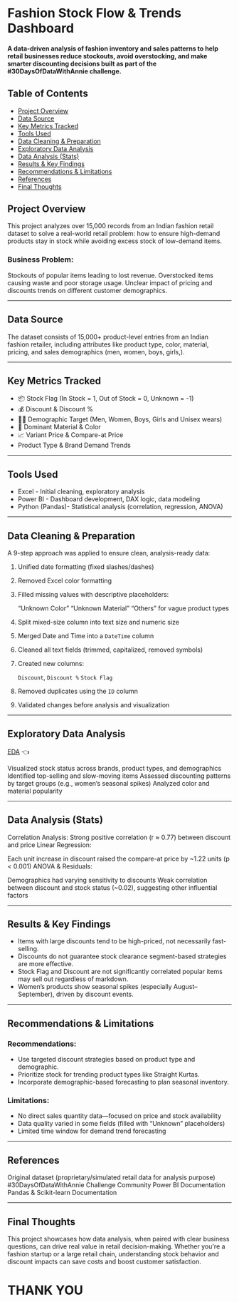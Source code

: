 #  Fashion Stock Flow & Trends Dashboard

  #### A data-driven analysis of fashion inventory and sales patterns to help retail businesses reduce stockouts, avoid overstocking, and make smarter discounting decisions  built as part of the #30DaysOfDataWithAnnie challenge.

## Table of Contents
- [Project Overview](#project-overview)
- [Data Source](#data-source)
- [Key Metrics Tracked](#key-metrics-tracked)
- [Tools Used](#tools-used)
- [Data Cleaning & Preparation](#data-cleaning--preparation)
- [Exploratory Data Analysis](#exploratory-data-analysis)
- [Data Analysis (Stats)](#data-analysis-stats)
- [Results & Key Findings](#results--key-findings)
- [Recommendations & Limitations](#recommendations--limitations)
- [References](#references)
- [Final Thoughts](#final-thoughts)


##   Project Overview

This project analyzes over 15,000 records from an Indian fashion retail dataset to solve a real-world retail problem: how to ensure high-demand products stay in stock while avoiding excess stock of low-demand items.

### Business Problem:

 Stockouts of popular items leading to lost revenue.
 Overstocked items causing waste and poor storage usage.
 Unclear impact of pricing and discounts trends on different customer demographics.

---

## Data Source

The dataset consists of 15,000+ product-level entries from an Indian fashion retailer, including attributes like product type, color, material, pricing, and sales demographics (men, women, boys, girls,).

---

##  Key Metrics Tracked 
- 📦 Stock Flag (In Stock = 1, Out of Stock = 0, Unknown = -1)
- 💰 Discount & Discount %
- 🧍‍♀️ Demographic Target (Men, Women, Boys, Girls and Unisex wears)
- 🧵 Dominant Material & Color
- 📈 Variant Price & Compare-at Price                                                     
- Product Type & Brand Demand Trends
    

---

## Tools Used

 
 - Excel - Initial cleaning, exploratory analysis
 - Power BI - Dashboard development, DAX logic, data modeling
 - Python (Pandas)- Statistical analysis (correlation, regression, ANOVA)

---

## Data Cleaning & Preparation

A 9-step approach was applied to ensure clean, analysis-ready data:

1. Unified date formatting (fixed slashes/dashes)
2. Removed Excel color formatting
3. Filled missing values with descriptive placeholders:

    “Unknown Color”
    “Unknown Material”
    “Others” for vague product types
4. Split mixed-size column into text size and numeric size
5. Merged Date and Time into a `DateTime` column
6. Cleaned all text fields (trimmed, capitalized, removed symbols)
7. Created new columns:

    `Discount`, `Discount %`
    `Stock Flag`
8. Removed duplicates using the `ID` column
9. Validated changes before analysis and visualization

---

## Exploratory Data Analysis 
[EDA](https://docs.google.com/document/d/1cb65roWMMQTtG-C_zpuJkPO6bwJiw_hlqvVwJfZ_MMU/edit?usp=sharing) 👈

 Visualized stock status across brands, product types, and demographics
 Identified top-selling and slow-moving items
 Assessed discounting patterns by target groups (e.g., women’s seasonal spikes)
 Analyzed color and material popularity

---

## Data Analysis (Stats)

 Correlation Analysis: Strong positive correlation (r ≈ 0.77) between discount and price
 Linear Regression:

   Each unit increase in discount raised the compare-at price by \~1.22 units (p < 0.001)
 ANOVA & Residuals:

   Demographics had varying sensitivity to discounts
   Weak correlation between discount and stock status (\~0.02), suggesting other influential factors

---

##  Results & Key Findings

 - Items with large discounts tend to be high-priced, not necessarily fast-selling.
 - Discounts do not guarantee stock clearance segment-based strategies are more effective.
 - Stock Flag and Discount are not significantly correlated popular items may sell out regardless of markdown.
 - Women’s products show seasonal spikes (especially August–September), driven by discount events.

---

##  Recommendations & Limitations

### Recommendations:

 - Use targeted discount strategies based on product type and demographic.
- Prioritize stock for trending product types like Straight Kurtas.
 - Incorporate demographic-based forecasting to plan seasonal inventory.

### Limitations:

 - No direct sales quantity data—focused on price and stock availability
 - Data quality varied in some fields (filled with “Unknown” placeholders)
 - Limited time window for demand trend forecasting

---

##  References

 Original dataset (proprietary/simulated retail data for analysis purpose)
 \#30DaysOfDataWithAnnie Challenge Community
 Power BI Documentation
 Pandas & Scikit-learn Documentation

---

##  Final Thoughts

This project showcases how data analysis, when paired with clear business questions, can drive real value in retail decision-making. Whether you're a fashion startup or a large retail chain, understanding stock behavior and discount impacts can save costs and boost customer satisfaction.
# THANK YOU
